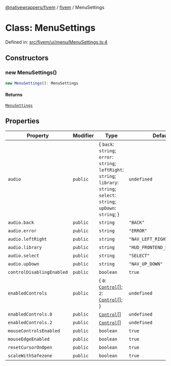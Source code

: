 [@nativewrappers/fivem](../../README.md) / [fivem](../README.md) / MenuSettings

# Class: MenuSettings

Defined in: [src/fivem/ui/menu/MenuSettings.ts:4](https://github.com/nativewrappers/nativewrappers/blob/c639ec5cd28328d6b44c7ebf73de56bb1b4bef7d/src/fivem/ui/menu/MenuSettings.ts#L4)

## Constructors

### new MenuSettings()

```ts
new MenuSettings(): MenuSettings
```

#### Returns

[`MenuSettings`](MenuSettings.md)

## Properties

| Property | Modifier | Type | Default value | Defined in |
| ------ | ------ | ------ | ------ | ------ |
| <a id="audio"></a> `audio` | `public` | \{ `back`: `string`; `error`: `string`; `leftRight`: `string`; `library`: `string`; `select`: `string`; `upDown`: `string`; \} | `undefined` | [src/fivem/ui/menu/MenuSettings.ts:10](https://github.com/nativewrappers/nativewrappers/blob/c639ec5cd28328d6b44c7ebf73de56bb1b4bef7d/src/fivem/ui/menu/MenuSettings.ts#L10) |
| `audio.back` | `public` | `string` | `"BACK"` | [src/fivem/ui/menu/MenuSettings.ts:15](https://github.com/nativewrappers/nativewrappers/blob/c639ec5cd28328d6b44c7ebf73de56bb1b4bef7d/src/fivem/ui/menu/MenuSettings.ts#L15) |
| `audio.error` | `public` | `string` | `"ERROR"` | [src/fivem/ui/menu/MenuSettings.ts:16](https://github.com/nativewrappers/nativewrappers/blob/c639ec5cd28328d6b44c7ebf73de56bb1b4bef7d/src/fivem/ui/menu/MenuSettings.ts#L16) |
| `audio.leftRight` | `public` | `string` | `"NAV_LEFT_RIGHT"` | [src/fivem/ui/menu/MenuSettings.ts:13](https://github.com/nativewrappers/nativewrappers/blob/c639ec5cd28328d6b44c7ebf73de56bb1b4bef7d/src/fivem/ui/menu/MenuSettings.ts#L13) |
| `audio.library` | `public` | `string` | `"HUD_FRONTEND_DEFAULT_SOUNDSET"` | [src/fivem/ui/menu/MenuSettings.ts:11](https://github.com/nativewrappers/nativewrappers/blob/c639ec5cd28328d6b44c7ebf73de56bb1b4bef7d/src/fivem/ui/menu/MenuSettings.ts#L11) |
| `audio.select` | `public` | `string` | `"SELECT"` | [src/fivem/ui/menu/MenuSettings.ts:14](https://github.com/nativewrappers/nativewrappers/blob/c639ec5cd28328d6b44c7ebf73de56bb1b4bef7d/src/fivem/ui/menu/MenuSettings.ts#L14) |
| `audio.upDown` | `public` | `string` | `"NAV_UP_DOWN"` | [src/fivem/ui/menu/MenuSettings.ts:12](https://github.com/nativewrappers/nativewrappers/blob/c639ec5cd28328d6b44c7ebf73de56bb1b4bef7d/src/fivem/ui/menu/MenuSettings.ts#L12) |
| <a id="controldisablingenabled"></a> `controlDisablingEnabled` | `public` | `boolean` | `true` | [src/fivem/ui/menu/MenuSettings.ts:9](https://github.com/nativewrappers/nativewrappers/blob/c639ec5cd28328d6b44c7ebf73de56bb1b4bef7d/src/fivem/ui/menu/MenuSettings.ts#L9) |
| <a id="enabledcontrols"></a> `enabledControls` | `public` | \{ `0`: [`Control`](../enumerations/Control.md)[]; `2`: [`Control`](../enumerations/Control.md)[]; \} | `undefined` | [src/fivem/ui/menu/MenuSettings.ts:18](https://github.com/nativewrappers/nativewrappers/blob/c639ec5cd28328d6b44c7ebf73de56bb1b4bef7d/src/fivem/ui/menu/MenuSettings.ts#L18) |
| `enabledControls.0` | `public` | [`Control`](../enumerations/Control.md)[] | `undefined` | [src/fivem/ui/menu/MenuSettings.ts:25](https://github.com/nativewrappers/nativewrappers/blob/c639ec5cd28328d6b44c7ebf73de56bb1b4bef7d/src/fivem/ui/menu/MenuSettings.ts#L25) |
| `enabledControls.2` | `public` | [`Control`](../enumerations/Control.md)[] | `undefined` | [src/fivem/ui/menu/MenuSettings.ts:19](https://github.com/nativewrappers/nativewrappers/blob/c639ec5cd28328d6b44c7ebf73de56bb1b4bef7d/src/fivem/ui/menu/MenuSettings.ts#L19) |
| <a id="mousecontrolsenabled"></a> `mouseControlsEnabled` | `public` | `boolean` | `true` | [src/fivem/ui/menu/MenuSettings.ts:7](https://github.com/nativewrappers/nativewrappers/blob/c639ec5cd28328d6b44c7ebf73de56bb1b4bef7d/src/fivem/ui/menu/MenuSettings.ts#L7) |
| <a id="mouseedgeenabled"></a> `mouseEdgeEnabled` | `public` | `boolean` | `true` | [src/fivem/ui/menu/MenuSettings.ts:8](https://github.com/nativewrappers/nativewrappers/blob/c639ec5cd28328d6b44c7ebf73de56bb1b4bef7d/src/fivem/ui/menu/MenuSettings.ts#L8) |
| <a id="resetcursoronopen"></a> `resetCursorOnOpen` | `public` | `boolean` | `true` | [src/fivem/ui/menu/MenuSettings.ts:6](https://github.com/nativewrappers/nativewrappers/blob/c639ec5cd28328d6b44c7ebf73de56bb1b4bef7d/src/fivem/ui/menu/MenuSettings.ts#L6) |
| <a id="scalewithsafezone"></a> `scaleWithSafezone` | `public` | `boolean` | `true` | [src/fivem/ui/menu/MenuSettings.ts:5](https://github.com/nativewrappers/nativewrappers/blob/c639ec5cd28328d6b44c7ebf73de56bb1b4bef7d/src/fivem/ui/menu/MenuSettings.ts#L5) |
